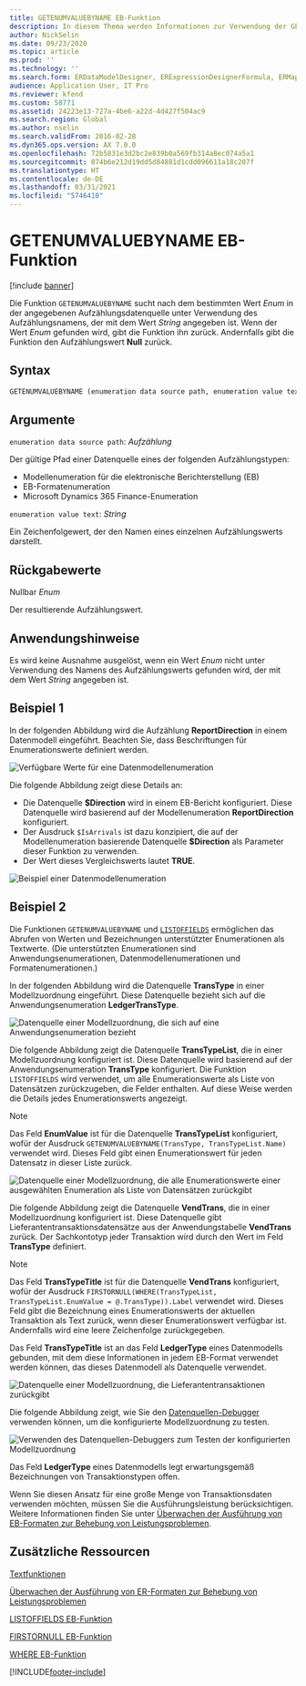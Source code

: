 ```yaml
---
title: GETENUMVALUEBYNAME EB-Funktion
description: In diesem Thema werden Informationen zur Verwendung der GETENUMVALUEBYNAME-Funktion bei der elektronischen Berichterstellung (EB) bereitgestellt.
author: NickSelin
ms.date: 09/23/2020
ms.topic: article
ms.prod: ''
ms.technology: ''
ms.search.form: ERDataModelDesigner, ERExpressionDesignerFormula, ERMappedFormatDesigner, ERModelMappingDesigner
audience: Application User, IT Pro
ms.reviewer: kfend
ms.custom: 58771
ms.assetid: 24223e13-727a-4be6-a22d-4d427f504ac9
ms.search.region: Global
ms.author: nselin
ms.search.validFrom: 2016-02-28
ms.dyn365.ops.version: AX 7.0.0
ms.openlocfilehash: 72b5831e3d2bc2e839b0a569fb314a8ec074a5a1
ms.sourcegitcommit: 074b6e212d19dd5d84881d1cdd096611a18c207f
ms.translationtype: HT
ms.contentlocale: de-DE
ms.lasthandoff: 03/31/2021
ms.locfileid: "5746410"
---
```

# <a name="getenumvaluebyname-er-function"></a>GETENUMVALUEBYNAME EB-Funktion

[!include [banner](../includes/banner.md)]

Die Funktion `GETENUMVALUEBYNAME` sucht nach dem bestimmten Wert *Enum* in der angegebenen Aufzählungsdatenquelle unter Verwendung des Aufzählungsnamens, der mit dem Wert *String* angegeben ist. Wenn der Wert *Enum* gefunden wird, gibt die Funktion ihn zurück. Andernfalls gibt die Funktion den Aufzählungswert **Null** zurück.

## <a name="syntax"></a>Syntax

```vb
GETENUMVALUEBYNAME (enumeration data source path, enumeration value text)
```

## <a name="arguments"></a>Argumente

`enumeration data source path`: *Aufzählung*

Der gültige Pfad einer Datenquelle eines der folgenden Aufzählungstypen:

- Modellenumeration für die elektronische Berichterstellung (EB)
- EB-Formatenumeration
- Microsoft Dynamics 365 Finance-Enumeration

`enumeration value text`: *String*

Ein Zeichenfolgewert, der den Namen eines einzelnen Aufzählungswerts darstellt.

## <a name="return-values"></a>Rückgabewerte

Nullbar *Enum*

Der resultierende Aufzählungswert.

## <a name="usage-notes"></a>Anwendungshinweise

Es wird keine Ausnahme ausgelöst, wenn ein Wert *Enum* nicht unter Verwendung des Namens des Aufzählungswerts gefunden wird, der mit dem Wert *String* angegeben ist.

## <a name="example-1"></a>Beispiel 1

In der folgenden Abbildung wird die Aufzählung **ReportDirection** in einem Datenmodell eingeführt. Beachten Sie, dass Beschriftungen für Enumerationswerte definiert werden.

![Verfügbare Werte für eine Datenmodellenumeration](./media/ER-data-model-enumeration-values.PNG)

Die folgende Abbildung zeigt diese Details an:

- Die Datenquelle **$Direction** wird in einem EB-Bericht konfiguriert. Diese Datenquelle wird basierend auf der Modellenumeration **ReportDirection** konfiguriert.
- Der Ausdruck `$IsArrivals` ist dazu konzipiert, die auf der Modellenumeration basierende Datenquelle **$Direction** als Parameter dieser Funktion zu verwenden.
- Der Wert dieses Vergleichswerts lautet **TRUE**.

![Beispiel einer Datenmodellenumeration](./media/ER-data-model-enumeration-usage.PNG)

## <a name="example-2"></a>Beispiel 2

Die Funktionen `GETENUMVALUEBYNAME` und [`LISTOFFIELDS`](er-functions-list-listoffields.md) ermöglichen das Abrufen von Werten und Bezeichnungen unterstützter Enumerationen als Textwerte. (Die unterstützten Enumerationen sind Anwendungsenumerationen, Datenmodellenumerationen und Formatenumerationen.)

In der folgenden Abbildung wird die Datenquelle **TransType** in einer Modellzuordnung eingeführt. Diese Datenquelle bezieht sich auf die Anwendungsenumeration **LedgerTransType**.

![Datenquelle einer Modellzuordnung, die sich auf eine Anwendungsenumeration bezieht](./media/er-functions-text-getenumvaluebyname-example2-1.png)

Die folgende Abbildung zeigt die Datenquelle **TransTypeList**, die in einer Modellzuordnung konfiguriert ist. Diese Datenquelle wird basierend auf der Anwendungsenumeration **TransType** konfiguriert. Die Funktion `LISTOFFIELDS` wird verwendet, um alle Enumerationswerte als Liste von Datensätzen zurückzugeben, die Felder enthalten. Auf diese Weise werden die Details jedes Enumerationswerts angezeigt.

> [!NOTE]
> Das Feld **EnumValue** ist für die Datenquelle **TransTypeList** konfiguriert, wofür der Ausdruck `GETENUMVALUEBYNAME(TransType, TransTypeList.Name)` verwendet wird. Dieses Feld gibt einen Enumerationswert für jeden Datensatz in dieser Liste zurück.

![Datenquelle einer Modellzuordnung, die alle Enumerationswerte einer ausgewählten Enumeration als Liste von Datensätzen zurückgibt](./media/er-functions-text-getenumvaluebyname-example2-2.png)

Die folgende Abbildung zeigt die Datenquelle **VendTrans**, die in einer Modellzuordnung konfiguriert ist. Diese Datenquelle gibt Lieferantentransaktionsdatensätze aus der Anwendungstabelle **VendTrans** zurück. Der Sachkontotyp jeder Transaktion wird durch den Wert im Feld **TransType** definiert.

> [!NOTE]
> Das Feld **TransTypeTitle** ist für die Datenquelle **VendTrans** konfiguriert, wofür der Ausdruck `FIRSTORNULL(WHERE(TransTypeList, TransTypeList.EnumValue = @.TransType)).Label` verwendet wird. Dieses Feld gibt die Bezeichnung eines Enumerationswerts der aktuellen Transaktion als Text zurück, wenn dieser Enumerationswert verfügbar ist. Andernfalls wird eine leere Zeichenfolge zurückgegeben.
>
> Das Feld **TransTypeTitle** ist an das Feld **LedgerType** eines Datenmodells gebunden, mit dem diese Informationen in jedem EB-Format verwendet werden können, das dieses Datenmodell als Datenquelle verwendet.

![Datenquelle einer Modellzuordnung, die Lieferantentransaktionen zurückgibt](./media/er-functions-text-getenumvaluebyname-example2-3.png)

Die folgende Abbildung zeigt, wie Sie den [Datenquellen-Debugger](er-debug-data-sources.md) verwenden können, um die konfigurierte Modellzuordnung zu testen.

![Verwenden des Datenquellen-Debuggers zum Testen der konfigurierten Modellzuordnung](./media/er-functions-text-getenumvaluebyname-example2-4.gif)

Das Feld **LedgerType** eines Datenmodells legt erwartungsgemäß Bezeichnungen von Transaktionstypen offen.

Wenn Sie diesen Ansatz für eine große Menge von Transaktionsdaten verwenden möchten, müssen Sie die Ausführungsleistung berücksichtigen. Weitere Informationen finden Sie unter [Überwachen der Ausführung von EB-Formaten zur Behebung von Leistungsproblemen](trace-execution-er-troubleshoot-perf.md).

## <a name="additional-resources"></a>Zusätzliche Ressourcen

[Textfunktionen](er-functions-category-text.md)

[Überwachen der Ausführung von ER-Formaten zur Behebung von Leistungsproblemen](trace-execution-er-troubleshoot-perf.md)

[LISTOFFIELDS EB-Funktion](er-functions-list-listoffields.md)

[FIRSTORNULL EB-Funktion](er-functions-list-firstornull.md)

[WHERE EB-Funktion](er-functions-list-where.md)


[!INCLUDE[footer-include](../../../includes/footer-banner.md)]